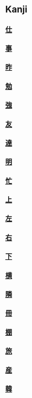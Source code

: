 # Kanji
## [仕](Kanji/temp-kanji/仕.md)
## [事](Vocabulary/事.md)
## [昨](Kanji/kanji-dict/昨.md)
## [勉](Kanji/kanji-dict/勉.md)
## [強](Kanji/kanji-dict/強.md)
## [友](Kanji/kanji-dict/友.md)
## [達](Kanji/temp-kanji/達.md)
## [明](Kanji/kanji-dict/明.md)
## [忙](Kanji/kanji-dict/忙.md)
## [上](Vocabulary/上.md)
## [左](Vocabulary/左.md)
## [右](Vocabulary/右.md)
## [下](Vocabulary/下.md)
## [横](Kanji/temp-kanji/横.md)
## [隣](Vocabulary/隣.md)
## [冊](Kanji/temp-kanji/冊.md)
## [棚](Kanji/temp-kanji/棚.md)
## [旅](Kanji/kanji-dict/旅.md)
## [産](Kanji/kanji-dict/産.md)
## [韓](Kanji/kanji-dict/韓.md)